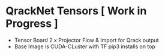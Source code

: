 # QrackNet Tensors [ Work in Progress ]

- Tensor Board 2.x Projector Flow & Import for Qrack output
- Base Image is CUDA-CLuster with TF pip3 installs on top
